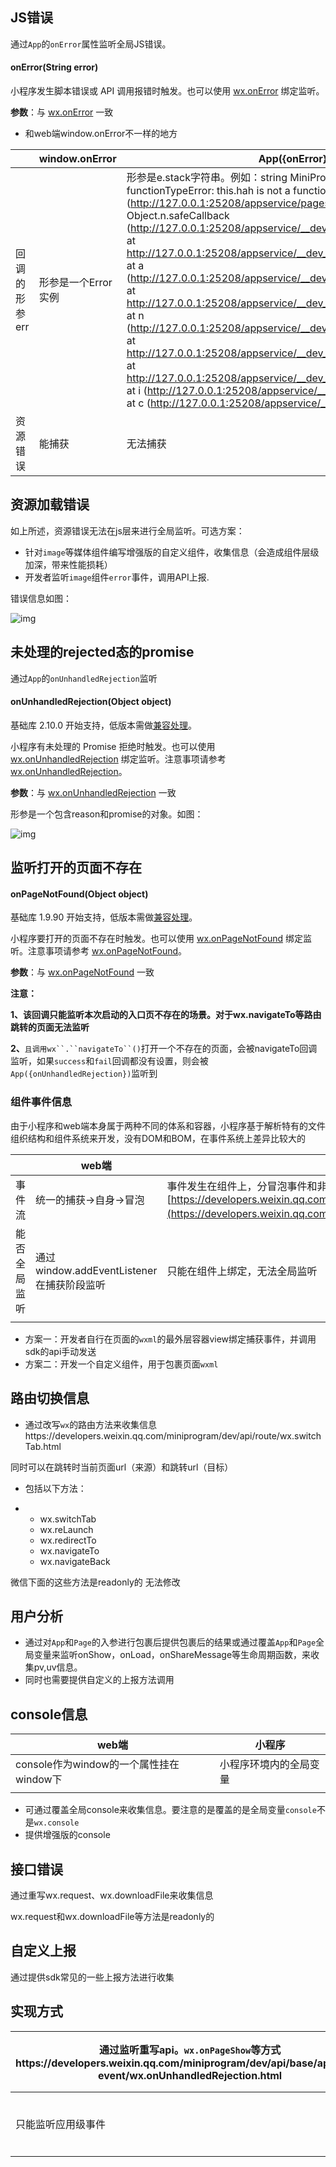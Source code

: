 ## JS错误

通过`App`的`onError`属性监听全局JS错误。



#### onError(String error)

小程序发生脚本错误或 API 调用报错时触发。也可以使用 [wx.onError](https://developers.weixin.qq.com/miniprogram/dev/api/base/app/app-event/wx.onError.html) 绑定监听。

**参数**：与 [wx.onError](https://developers.weixin.qq.com/miniprogram/dev/api/base/app/app-event/wx.onError.html) 一致



- 和web端window.onError不一样的地方

|               | window.onError      | App({onError})                                               |
| ------------- | ------------------- | ------------------------------------------------------------ |
| 回调的形参err | 形参是一个Error实例 | 形参是e.stack字符串。例如：string MiniProgramErrorthis.hah is not a functionTypeError: this.hah is not a function   at ge.clickJsBtn (http://127.0.0.1:25208/appservice/pages/sdk/sdk.js:11:10)   at Object.n.safeCallback (http://127.0.0.1:25208/appservice/__dev__/WAService.js:2:3057410)   at http://127.0.0.1:25208/appservice/__dev__/WAService.js:2:3228407   at a (http://127.0.0.1:25208/appservice/__dev__/WAService.js:2:3155482)   at http://127.0.0.1:25208/appservice/__dev__/WAService.js:2:3228338   at n (http://127.0.0.1:25208/appservice/__dev__/WAService.js:2:3134502)   at http://127.0.0.1:25208/appservice/__dev__/WAService.js:2:3135079   at http://127.0.0.1:25208/appservice/__dev__/WAService.js:2:1974236   at i (http://127.0.0.1:25208/appservice/__dev__/asdebug.js:1:34164)   at c (http://127.0.0.1:25208/appservice/__dev__/asdebug.js:1:34275) |
| 资源错误      | 能捕获              | 无法捕获                                                     |



## 资源加载错误

如上所述，资源错误无法在js层来进行全局监听。可选方案：

- 针对`image`等媒体组件编写增强版的自定义组件，收集信息（会造成组件层级加深，带来性能损耗）
- 开发者监听`image`组件`error`事件，调用API上报.

错误信息如图：

![img](https://cdn.nlark.com/yuque/0/2020/png/1170632/1608875501636-778d75b9-5b3d-4819-b4d4-e11cca314eaa.png)

## 未处理的rejected态的promise

通过`App`的`onUnhandledRejection`监听

#### onUnhandledRejection(Object object)

基础库 2.10.0 开始支持，低版本需做[兼容处理](https://developers.weixin.qq.com/miniprogram/dev/framework/compatibility.html)。

小程序有未处理的 Promise 拒绝时触发。也可以使用 [wx.onUnhandledRejection](https://developers.weixin.qq.com/miniprogram/dev/api/base/app/app-event/wx.onUnhandledRejection.html) 绑定监听。注意事项请参考 [wx.onUnhandledRejection](https://developers.weixin.qq.com/miniprogram/dev/api/base/app/app-event/wx.onUnhandledRejection.html)。

**参数**：与 [wx.onUnhandledRejection](https://developers.weixin.qq.com/miniprogram/dev/api/base/app/app-event/wx.onUnhandledRejection.html) 一致



形参是一个包含reason和promise的对象。如图：

![img](https://cdn.nlark.com/yuque/0/2020/png/1170632/1608867131514-50ca0d82-ae3f-49ac-b5ca-c6cea1ab3be2.png)

## 监听打开的页面不存在

#### onPageNotFound(Object object)

基础库 1.9.90 开始支持，低版本需做[兼容处理](https://developers.weixin.qq.com/miniprogram/dev/framework/compatibility.html)。

小程序要打开的页面不存在时触发。也可以使用 [wx.onPageNotFound](https://developers.weixin.qq.com/miniprogram/dev/api/base/app/app-event/wx.onPageNotFound.html) 绑定监听。注意事项请参考 [wx.onPageNotFound](https://developers.weixin.qq.com/miniprogram/dev/api/base/app/app-event/wx.onPageNotFound.html)。

**参数**：与 [wx.onPageNotFound](https://developers.weixin.qq.com/miniprogram/dev/api/base/app/app-event/wx.onPageNotFound.html) 一致



**注意：**

**1、该回调只能监听本次启动的入口页不存在的场景。对于wx.navigateTo等路由跳转的页面无法监听**

**2、**`且调用wx``.``navigateTo``()`打开一个不存在的页面，会被navigateTo回调监听，如果`success`和`fail`回调都没有设置，则会被`App({onUnhandledRejection})`监听到



### 组件事件信息

由于小程序和web端本身属于两种不同的体系和容器，小程序基于解析特有的文件组织结构和组件系统来开发，没有DOM和BOM，在事件系统上差异比较大的

|              | web端                                     | 小程序端                                                     |
| ------------ | ----------------------------------------- | ------------------------------------------------------------ |
| 事件流       | 统一的捕获->自身->冒泡                    | 事件发生在组件上，分冒泡事件和非冒泡事件。基础库1.5.0后触摸类事件支持捕获阶段[https://developers.weixin.qq.com/miniprogram/dev/framework/view/wxml/event.html#%E4%BA%8B%E4%BB%B6%E8%AF%A6%E8%A7%A3](https://developers.weixin.qq.com/miniprogram/dev/framework/view/wxml/event.html#事件详解) |
| 能否全局监听 | 通过window.addEventListener在捕获阶段监听 | 只能在组件上绑定，无法全局监听                               |
|              |                                           |                                                              |

- 方案一：开发者自行在页面的`wxml`的最外层容器view绑定捕获事件，并调用sdk的api手动发送
- 方案二：开发一个自定义组件，用于包裹页面`wxml`



## 路由切换信息

- 通过改写`wx`的路由方法来收集信息https://developers.weixin.qq.com/miniprogram/dev/api/route/wx.switchTab.html

同时可以在跳转时当前页面url（来源）和跳转url（目标）

- 包括以下方法：

- - wx.switchTab
  - wx.reLaunch
  - wx.redirectTo
  - wx.navigateTo
  - wx.navigateBack

微信下面的这些方法是readonly的 无法修改



## 用户分析

- 通过对`App`和`Page`的入参进行包裹后提供包裹后的结果或通过覆盖`App`和`Page`全局变量来监听onShow，onLoad，onShareMessage等生命周期函数，来收集pv,uv信息。
- 同时也需要提供自定义的上报方法调用



## console信息

| web端                                   | 小程序                 |
| --------------------------------------- | ---------------------- |
| console作为window的一个属性挂在window下 | 小程序环境内的全局变量 |
|                                         |                        |

- 可通过覆盖全局console来收集信息。要注意的是覆盖的是全局变量`console`不是`wx.console`
- 提供增强版的console



## 接口错误

通过重写wx.request、wx.downloadFile来收集信息

wx.request和wx.downloadFile等方法是readonly的



## 自定义上报

通过提供sdk常见的一些上报方法进行收集



## 实现方式

| 通过监听重写api。`wx.onPageShow`等方式https://developers.weixin.qq.com/miniprogram/dev/api/base/app/app-event/wx.onUnhandledRejection.html | 通过提供函数接受options对象返回新的options对象给App和Page调用。参考阿里云ARMShttps://help.aliyun.com/document_detail/103992.html#title-woy-xao-u0c | 通过覆盖`App`, `Page`等全局变量参考百度移动统计https://mtj.baidu.com/web/overview?appId=3017112 |
| ------------------------------------------------------------ | ------------------------------------------------------------ | ------------------------------------------------------------ |
| 只能监听应用级事件                                           | 灵活，但需要开发者手动写一些代码，且不能适配taro等框架（因为框架层都是基于组件开发，然后在编译阶段调用App传入options对象） | 引入即可上报，无需用户额外添加逻辑。且理论上可适配任何小程序框架（待测试）缺点：代码需要在App.js中最顶部引入 |